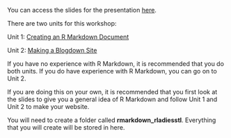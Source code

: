 You can access the slides for the presentation [here](https://momiji15.github.io/rladiesstl_rmarkdown/RLadiesSTL_Markdown040220#1).

There are two units for this workshop:

Unit 1: [Creating an R Markdown Document](https://github.com/momiji15/yearntolearn/blob/master/RLadies_STL/R_Markdown_Tutorial/Unit1.md)

Unit 2: [Making a Blogdown Site](https://github.com/momiji15/yearntolearn/blob/master/RLadies_STL/R_Markdown_Tutorial/Unit2.md)

If you have no experience with R Markdown, it is recommended that you do both units. If you do have experience with R Markdown, you can go on to Unit 2.

If you are doing this on your own, it is recommended that you first look at the slides to give you a general idea of R Markdown and follow Unit 1 and Unit 2 to make your website.

You will need to create a folder called **rmarkdown_rladiesstl**. Everything that you will create will be stored in here. 
